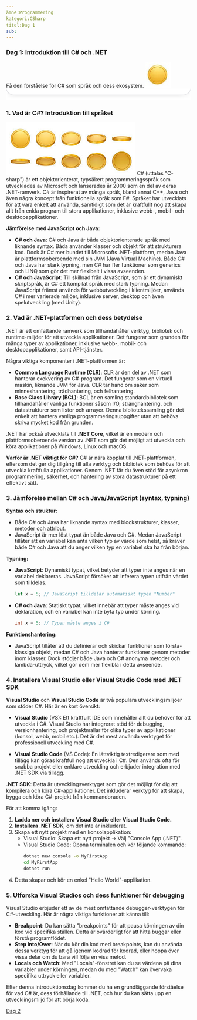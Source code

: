 ```yaml
---
ämne:Programmering
kategori:CSharp
titel:Dag 1
sub:
---
```

### Dag 1: Introduktion till C# och .NET
Få den förståelse för C# som språk och dess ekosystem.
![mynt(ett).jpg](content/mynt(ett).jpg)
![Fin fil](content/test.png)
### 1. **Vad är C#? Introduktion till språket**
![mynt.jpg](content/mynt.jpg)
C# (uttalas "C-sharp") är ett objektorienterat, typsäkert programmeringsspråk som utvecklades av Microsoft och lanserades år 2000 som en del av deras .NET-ramverk. C# är inspirerat av många språk, bland annat C++, Java och även några koncept från funktionella språk som F#. Språket har utvecklats för att vara enkelt att använda, samtidigt som det är kraftfullt nog att skapa allt från enkla program till stora applikationer, inklusive webb-, mobil- och desktopapplikationer.

**Jämförelse med JavaScript och Java:**
- **C# och Java**: C# och Java är båda objektorienterade språk med liknande syntax. Båda använder klasser och objekt för att strukturera kod. Dock är C# mer bundet till Microsofts .NET-plattform, medan Java är plattformsoberoende med sin JVM (Java Virtual Machine). Både C# och Java har stark typning, men C# har fler funktioner som generics och LINQ som gör det mer flexibelt i vissa avseenden.
- **C# och JavaScript**: Till skillnad från JavaScript, som är ett dynamiskt skriptspråk, är C# ett kompilat språk med stark typning. Medan JavaScript främst används för webbutveckling i klientmiljöer, används C# i mer varierade miljöer, inklusive server, desktop och även spelutveckling (med Unity).

### 2. **Vad är .NET-plattformen och dess betydelse**

.NET är ett omfattande ramverk som tillhandahåller verktyg, bibliotek och runtime-miljöer för att utveckla applikationer. Det fungerar som grunden för många typer av applikationer, inklusive webb-, mobil- och desktopapplikationer, samt API-tjänster.

Några viktiga komponenter i .NET-plattformen är:
- **Common Language Runtime (CLR)**: CLR är den del av .NET som hanterar exekvering av C#-program. Det fungerar som en virtuell maskin, liknande JVM för Java. CLR tar hand om saker som minneshantering, trådhantering, och felhantering.
- **Base Class Library (BCL)**: BCL är en samling standardbibliotek som tillhandahåller vanliga funktioner såsom I/O, stränghantering, och datastrukturer som listor och arrayer. Denna bibliotekssamling gör det enkelt att hantera vanliga programmeringsuppgifter utan att behöva skriva mycket kod från grunden.

.NET har också utvecklats till **.NET Core**, vilket är en modern och plattformsoberoende version av .NET som gör det möjligt att utveckla och köra applikationer på Windows, Linux och macOS.

**Varför är .NET viktigt för C#?**
C# är nära kopplat till .NET-plattformen, eftersom det ger dig tillgång till alla verktyg och bibliotek som behövs för att utveckla kraftfulla applikationer. Genom .NET får du även stöd för asynkron programmering, säkerhet, och hantering av stora datastrukturer på ett effektivt sätt.

### 3. **Jämförelse mellan C# och Java/JavaScript (syntax, typning)**

**Syntax och struktur:**
- Både C# och Java har liknande syntax med blockstrukturer, klasser, metoder och attribut.
- JavaScript är mer löst typat än både Java och C#. Medan JavaScript tillåter att en variabel kan anta vilken typ av värde som helst, så kräver både C# och Java att du anger vilken typ en variabel ska ha från början.

**Typning:**
- **JavaScript**: Dynamiskt typat, vilket betyder att typer inte anges när en variabel deklareras. JavaScript försöker att inferera typen utifrån värdet som tilldelas.
  ```javascript
  let x = 5; // JavaScript tilldelar automatiskt typen "Number"
  ```
- **C# och Java**: Statiskt typat, vilket innebär att typer måste anges vid deklaration, och en variabel kan inte byta typ under körning.
  ```csharp
  int x = 5; // Typen måste anges i C#
  ```

**Funktionshantering:**
- JavaScript tillåter att du definierar och skickar funktioner som första-klassiga objekt, medan C# och Java hanterar funktioner genom metoder inom klasser. Dock stödjer både Java och C# anonyma metoder och lambda-uttryck, vilket gör dem mer flexibla i detta avseende.

### 4. **Installera Visual Studio eller Visual Studio Code med .NET SDK**

**Visual Studio** och **Visual Studio Code** är två populära utvecklingsmiljöer som stöder C#. Här är en kort översikt:

- **Visual Studio** (VS): Ett kraftfullt IDE som innehåller allt du behöver för att utveckla i C#. Visual Studio har integrerat stöd för debugging, versionhantering, och projektmallar för olika typer av applikationer (konsol, webb, mobil etc.). Det är det mest använda verktyget för professionell utveckling med C#.
  
- **Visual Studio Code** (VS Code): En lättviktig textredigerare som med tillägg kan göras kraftfull nog att utveckla i C#. Den används ofta för snabba projekt eller enklare utveckling och erbjuder integration med .NET SDK via tillägg.

**.NET SDK**: Detta är utvecklingsverktyget som gör det möjligt för dig att kompilera och köra C#-applikationer. Det inkluderar verktyg för att skapa, bygga och köra C#-projekt från kommandoraden.

För att komma igång:
1. **Ladda ner och installera Visual Studio eller Visual Studio Code.**
2. **Installera .NET SDK**, om det inte är inkluderat.
3. Skapa ett nytt projekt med en konsolapplikation:
   - Visual Studio: Skapa ett nytt projekt -> Välj "Console App (.NET)".
   - Visual Studio Code: Öppna terminalen och kör följande kommando:
     ```bash
     dotnet new console -o MyFirstApp
     cd MyFirstApp
     dotnet run
     ```
4. Detta skapar och kör en enkel "Hello World"-applikation.

### 5. **Utforska Visual Studios och dess funktioner för debugging**

Visual Studio erbjuder ett av de mest omfattande debugger-verktygen för C#-utveckling. Här är några viktiga funktioner att känna till:
- **Breakpoint**: Du kan sätta "breakpoints" för att pausa körningen av din kod vid specifika ställen. Detta är ovärderligt för att hitta buggar eller förstå programflödet.
- **Step Into/Over**: När du kör din kod med breakpoints, kan du använda dessa verktyg för att gå igenom kodrad för kodrad, eller hoppa över vissa delar om du bara vill följa en viss metod.
- **Locals och Watch**: Med "Locals"-fönstret kan du se värdena på dina variabler under körningen, medan du med "Watch" kan övervaka specifika uttryck eller variabler.

Efter denna introduktionsdag kommer du ha en grundläggande förståelse för vad C# är, dess förhållande till .NET, och hur du kan sätta upp en utvecklingsmiljö för att börja koda.

[Dag 2](csharp2.md)